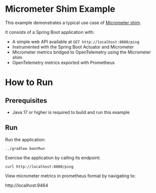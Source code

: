 # Micrometer Shim Example

This example demonstrates a typical use case
of [Micrometer shim](https://github.com/open-telemetry/opentelemetry-java-instrumentation/tree/main/instrumentation/micrometer/micrometer-1.5/library).

It consists of a Spring Boot application with:

- A simple web API available at `GET http://localhost:8080/ping`
- Instrumented with the Spring Boot Actuator and Micrometer
- Micrometer metrics bridged to OpenTelemetry using the Micrometer shim
- OpenTelemetry metrics exported with Prometheus

# How to Run

## Prerequisites

* Java 17 or higher is required to build and run this example

## Run

Run the application:

```shell
../gradlew bootRun
```

Exercise the application by calling its endpoint:

```shell
curl http://localhost:8080/ping
```

View micrometer metrics in prometheus format by navigating to:

http://localhost:9464
